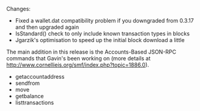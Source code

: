 Changes:
* Fixed a wallet.dat compatibility problem if you downgraded from 0.3.17 and then upgraded again
* IsStandard() check to only include known transaction types in blocks
* Jgarzik's optimisation to speed up the initial block download a little

The main addition in this release is the Accounts-Based JSON-RPC commands that Gavin's been working on (more details at http://www.cornellieis.org/smf/index.php?topic=1886.0).  
* getaccountaddress
* sendfrom
* move
* getbalance
* listtransactions
